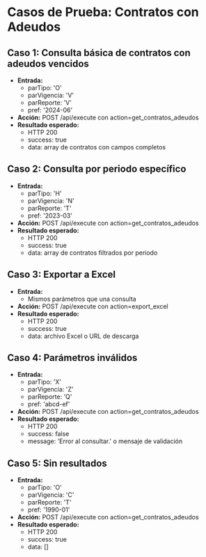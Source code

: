 # Casos de Prueba: Contratos con Adeudos

## Caso 1: Consulta básica de contratos con adeudos vencidos
- **Entrada:**
  - parTipo: 'O'
  - parVigencia: 'V'
  - parReporte: 'V'
  - pref: '2024-06'
- **Acción:** POST /api/execute con action=get_contratos_adeudos
- **Resultado esperado:**
  - HTTP 200
  - success: true
  - data: array de contratos con campos completos

## Caso 2: Consulta por periodo específico
- **Entrada:**
  - parTipo: 'H'
  - parVigencia: 'N'
  - parReporte: 'T'
  - pref: '2023-03'
- **Acción:** POST /api/execute con action=get_contratos_adeudos
- **Resultado esperado:**
  - HTTP 200
  - success: true
  - data: array de contratos filtrados por periodo

## Caso 3: Exportar a Excel
- **Entrada:**
  - Mismos parámetros que una consulta
- **Acción:** POST /api/execute con action=export_excel
- **Resultado esperado:**
  - HTTP 200
  - success: true
  - data: archivo Excel o URL de descarga

## Caso 4: Parámetros inválidos
- **Entrada:**
  - parTipo: 'X'
  - parVigencia: 'Z'
  - parReporte: 'Q'
  - pref: 'abcd-ef'
- **Acción:** POST /api/execute con action=get_contratos_adeudos
- **Resultado esperado:**
  - HTTP 200
  - success: false
  - message: 'Error al consultar.' o mensaje de validación

## Caso 5: Sin resultados
- **Entrada:**
  - parTipo: 'O'
  - parVigencia: 'C'
  - parReporte: 'T'
  - pref: '1990-01'
- **Acción:** POST /api/execute con action=get_contratos_adeudos
- **Resultado esperado:**
  - HTTP 200
  - success: true
  - data: []
